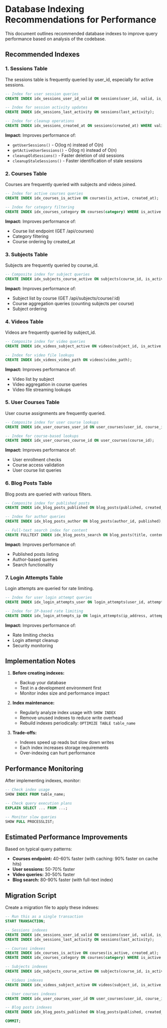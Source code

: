 # Database Indexing Recommendations for Performance

This document outlines recommended database indexes to improve query performance based on analysis of the codebase.

## Recommended Indexes

### 1. Sessions Table
The sessions table is frequently queried by user_id, especially for active sessions.

```sql
-- Index for user session queries
CREATE INDEX idx_sessions_user_id_valid ON sessions(user_id, valid, is_active);

-- Index for session activity updates
CREATE INDEX idx_sessions_last_activity ON sessions(last_activity);

-- Index for cleanup operations
CREATE INDEX idx_sessions_created_at ON sessions(created_at) WHERE valid = FALSE;
```

**Impact:** Improves performance of:
- `getUserSessions()` - O(log n) instead of O(n)
- `getActiveUserSessions()` - O(log n) instead of O(n)
- `cleanupOldSessions()` - Faster deletion of old sessions
- `cleanupStaleSessions()` - Faster identification of stale sessions

### 2. Courses Table
Courses are frequently queried with subjects and videos joined.

```sql
-- Index for active courses queries
CREATE INDEX idx_courses_is_active ON courses(is_active, created_at);

-- Index for category filtering
CREATE INDEX idx_courses_category ON courses(category) WHERE is_active = TRUE;
```

**Impact:** Improves performance of:
- Course list endpoint (GET /api/courses)
- Category filtering
- Course ordering by created_at

### 3. Subjects Table
Subjects are frequently queried by course_id.

```sql
-- Composite index for subject queries
CREATE INDEX idx_subjects_course_active ON subjects(course_id, is_active, order_index);
```

**Impact:** Improves performance of:
- Subject list by course (GET /api/subjects/course/:id)
- Course aggregation queries (counting subjects per course)
- Subject ordering

### 4. Videos Table
Videos are frequently queried by subject_id.

```sql
-- Composite index for video queries
CREATE INDEX idx_videos_subject_active ON videos(subject_id, is_active, order_index);

-- Index for video file lookups
CREATE INDEX idx_videos_video_path ON videos(video_path);
```

**Impact:** Improves performance of:
- Video list by subject
- Video aggregation in course queries
- Video file streaming lookups

### 5. User Courses Table
User course assignments are frequently queried.

```sql
-- Composite index for user course lookups
CREATE INDEX idx_user_courses_user_id ON user_courses(user_id, course_id);

-- Index for course-based lookups
CREATE INDEX idx_user_courses_course_id ON user_courses(course_id);
```

**Impact:** Improves performance of:
- User enrollment checks
- Course access validation
- User course list queries

### 6. Blog Posts Table
Blog posts are queried with various filters.

```sql
-- Composite index for published posts
CREATE INDEX idx_blog_posts_published ON blog_posts(published, created_at);

-- Index for author queries
CREATE INDEX idx_blog_posts_author ON blog_posts(author_id, published);

-- Full-text search index for content
CREATE FULLTEXT INDEX idx_blog_posts_search ON blog_posts(title, content);
```

**Impact:** Improves performance of:
- Published posts listing
- Author-based queries
- Search functionality

### 7. Login Attempts Table
Login attempts are queried for rate limiting.

```sql
-- Index for user login attempt queries
CREATE INDEX idx_login_attempts_user ON login_attempts(user_id, attempted_at);

-- Index for IP-based rate limiting
CREATE INDEX idx_login_attempts_ip ON login_attempts(ip_address, attempted_at);
```

**Impact:** Improves performance of:
- Rate limiting checks
- Login attempt cleanup
- Security monitoring

## Implementation Notes

1. **Before creating indexes:**
   - Backup your database
   - Test in a development environment first
   - Monitor index size and performance impact

2. **Index maintenance:**
   - Regularly analyze index usage with `SHOW INDEX`
   - Remove unused indexes to reduce write overhead
   - Rebuild indexes periodically: `OPTIMIZE TABLE table_name`

3. **Trade-offs:**
   - Indexes speed up reads but slow down writes
   - Each index increases storage requirements
   - Over-indexing can hurt performance

## Performance Monitoring

After implementing indexes, monitor:

```sql
-- Check index usage
SHOW INDEX FROM table_name;

-- Check query execution plans
EXPLAIN SELECT ... FROM ...;

-- Monitor slow queries
SHOW FULL PROCESSLIST;
```

## Estimated Performance Improvements

Based on typical query patterns:
- **Courses endpoint:** 40-60% faster (with caching: 90% faster on cache hits)
- **User sessions:** 50-70% faster
- **Video queries:** 30-50% faster
- **Blog search:** 80-90% faster (with full-text index)

## Migration Script

Create a migration file to apply these indexes:

```sql
-- Run this as a single transaction
START TRANSACTION;

-- Sessions indexes
CREATE INDEX idx_sessions_user_id_valid ON sessions(user_id, valid, is_active);
CREATE INDEX idx_sessions_last_activity ON sessions(last_activity);

-- Courses indexes
CREATE INDEX idx_courses_is_active ON courses(is_active, created_at);
CREATE INDEX idx_courses_category ON courses(category) WHERE is_active = TRUE;

-- Subjects indexes
CREATE INDEX idx_subjects_course_active ON subjects(course_id, is_active, order_index);

-- Videos indexes
CREATE INDEX idx_videos_subject_active ON videos(subject_id, is_active, order_index);

-- User courses indexes
CREATE INDEX idx_user_courses_user_id ON user_courses(user_id, course_id);

-- Blog posts indexes
CREATE INDEX idx_blog_posts_published ON blog_posts(published, created_at);

COMMIT;
```
